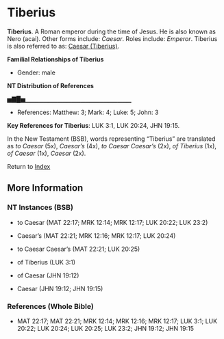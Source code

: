 # Tiberius
**Tiberius**. 
A Roman emperor during the time of Jesus. He is also known as Nero (acai). 
Other forms include: 
*Caesar*. 
Roles include: 
_Emperor_. 
Tiberius is also referred to as: 
[Caesar (Tiberius)](Caesar.4.md). 




**Familial Relationships of Tiberius**


* Gender: male


**NT Distribution of References**

▅▇█▅▁▁▁▁▁▁▁▁▁▁▁▁▁▁▁▁▁▁▁▁▁▁▁
* References: Matthew: 3; Mark: 4; Luke: 5; John: 3



**Key References for Tiberius**: 
LUK 3:1, LUK 20:24, JHN 19:15. 




In the New Testament (BSB), words representing “Tiberius” are translated as 
*to Caesar* (5x), *Caesar’s* (4x), *to Caesar Caesar’s* (2x), *of Tiberius* (1x), *of Caesar* (1x), *Caesar* (2x). 


Return to [Index](00-Index.md)

## More Information

### NT Instances (BSB)

* to Caesar (MAT 22:17; MRK 12:14; MRK 12:17; LUK 20:22; LUK 23:2)

* Caesar’s (MAT 22:21; MRK 12:16; MRK 12:17; LUK 20:24)

* to Caesar Caesar’s (MAT 22:21; LUK 20:25)

* of Tiberius (LUK 3:1)

* of Caesar (JHN 19:12)

* Caesar (JHN 19:12; JHN 19:15)



### References (Whole Bible)

* MAT 22:17; MAT 22:21; MRK 12:14; MRK 12:16; MRK 12:17; LUK 3:1; LUK 20:22; LUK 20:24; LUK 20:25; LUK 23:2; JHN 19:12; JHN 19:15



